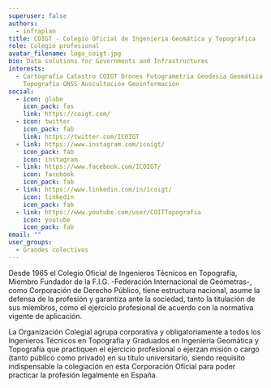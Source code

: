```yaml
---
superuser: false
authors:
  - infraplan
title: COIGT - Colegio Oficial de Ingeniería Geomática y Topográfica
role: Colegio profesional
avatar_filename: logo_coigt.jpg
bio: Data solutions for Governments and Infrastructures
interests:
  - Cartografía Catastro COIGT Drones Fotogrametría Geodesia Geomática GIS
    Topografía GNSS Auscultación Geoinformación
social:
  - icon: globe
    icon_pack: fas
    link: https://coigt.com/
  - icon: twitter
    icon_pack: fab
    link: https://twitter.com/ICOIGT
  - link: https://www.instagram.com/icoigt/
    icon_pack: fab
    icon: instagram
  - link: https://www.facebook.com/ICOIGT/
    icon: facebook
    icon_pack: fab
  - link: https://www.linkedin.com/in/icoigt/
    icon: linkedin
    icon_pack: fab
  - link: https://www.youtube.com/user/COITTopografia
    icon: youtube
    icon_pack: fab
email: ""
user_groups:
  - Grandes colectivos
---
```

<!-- corta y pega de su web -->

Desde 1965 el Colegio Oficial de Ingenieros Técnicos en Topografía, Miembro Fundador de la F.I.G. -Federación Internacional de Geómetras-, como Corporación de Derecho Público, tiene estructura nacional, asume la defensa de la profesión y garantiza ante la sociedad, tanto la titulación de sus miembros, como el ejercicio profesional de acuerdo con la normativa vigente de aplicación.

La Organización Colegial agrupa corporativa y obligatoriamente a todos los Ingenieros Técnicos en Topografía y Graduados en Ingeniería Geomática y Topografía que practiquen el ejercicio profesional o ejerzan misión o cargo (tanto público como privado) en su título universitario, siendo requisito indispensable la colegiación en esta Corporación Oficial para poder practicar la profesión legalmente en España.